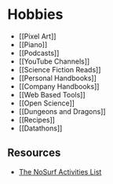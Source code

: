 # Hobbies

- [[Pixel Art]]
- [[Piano]]
- [[Podcasts]]
- [[YouTube Channels]]
- [[Science Fiction Reads]]
- [[Personal Handbooks]]
- [[Company Handbooks]]
- [[Web Based Tools]]
- [[Open Science]]
- [[Dungeons and Dragons]]
- [[Recipes]]
- [[Datathons]]

## Resources

- [The NoSurf Activities List](https://nosurf.net/activity-list/)
